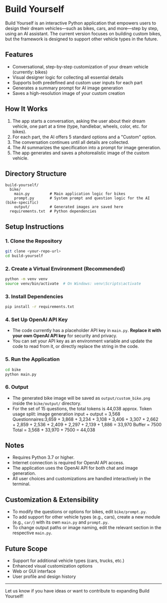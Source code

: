 # Build Yourself

Build Yourself is an interactive Python application that empowers users to design their dream vehicles—such as bikes, cars, and more—step by step, using an AI assistant. The current version focuses on building custom bikes, but the framework is designed to support other vehicle types in the future.

## Features

- Conversational, step-by-step customization of your dream vehicle (currently: bikes)
- Visual designer logic for collecting all essential details
- Supports both predefined and custom user inputs for each part
- Generates a summary prompt for AI image generation
- Saves a high-resolution image of your custom creation

## How It Works

1. The app starts a conversation, asking the user about their dream vehicle, one part at a time (type, handlebar, wheels, color, etc. for bikes).
2. For each part, the AI offers 5 standard options and a "Custom" option.
3. The conversation continues until all details are collected.
4. The AI summarizes the specification into a prompt for image generation.
5. The app generates and saves a photorealistic image of the custom vehicle.

## Directory Structure

```
build-yourself/
  bike/
    main.py         # Main application logic for bikes
    prompt.py       # System prompt and question logic for the AI (bike-specific)
    output/         # Generated images are saved here
  requirements.txt  # Python dependencies
```

## Setup Instructions

### 1. Clone the Repository

```bash
git clone <your-repo-url>
cd build-yourself
```

### 2. Create a Virtual Environment (Recommended)

```bash
python -m venv venv
source venv/bin/activate  # On Windows: venv\Scripts\activate
```

### 3. Install Dependencies

```bash
pip install -r requirements.txt
```

### 4. Set Up OpenAI API Key

- The code currently has a placeholder API key in `main.py`. **Replace it with your own OpenAI API key** for security and privacy.
- You can set your API key as an environment variable and update the code to read from it, or directly replace the string in the code.

### 5. Run the Application


```bash
cd bike
python main.py
```

### 6. Output

- The generated bike image will be saved as `output/custom_bike.png` inside the `bike/output/` directory.
- For the set of 15 questions, the total tokens is 44,038 approx.
    Token usage split:
    image generation input + output = 3,568
    Questionnaires:3,659 + 3,868 + 3,234 + 3,108 + 3,406 + 3,307 + 2,662 + 2,859 + 2,536 + 2,409 + 2,297 + 2,139 + 1,886 = 33,970
    Buffer = 7500
    Total = 3,568 + 33,970 + 7500 = 44,038 

## Notes

- Requires Python 3.7 or higher.
- Internet connection is required for OpenAI API access.
- The application uses the OpenAI API for both chat and image generation.
- All user choices and customizations are handled interactively in the terminal.

## Customization & Extensibility

- To modify the questions or options for bikes, edit `bike/prompt.py`.
- To add support for other vehicle types (e.g., cars), create a new module (e.g., `car/`) with its own `main.py` and `prompt.py`.
- To change output paths or image naming, edit the relevant section in the respective `main.py`.

## Future Scope

- Support for additional vehicle types (cars, trucks, etc.)
- Enhanced visual customization options
- Web or GUI interface
- User profile and design history

---

Let us know if you have ideas or want to contribute to expanding Build Yourself!